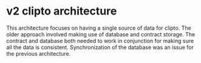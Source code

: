 # v2 clipto architecture
This architecture focuses on having a single source of data for clipto. The older approach involved making use of database and contract storage. The contract and database both needed to work in conjunction for making sure all the data is consistent. Synchronization of the database was an issue for the previous architecture.


##  
